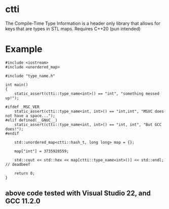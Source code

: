 # ctti

The Compile-Time Type Information is a header only library that allows for keys that are types in STL maps. Requires C++20 (pun intended)

# Example

```
#include <iostream>
#include <unordered_map>

#include "type_name.h"

int main()
{
	static_assert(ctti::type_name<int>() == "int", "something messed up!");

#ifdef _MSC_VER
	static_assert(ctti::type_name<int, int>() == "int,int", "MSVC does not have a space...");
#elif defined(__GNUC__)
	static_assert(ctti::type_name<int, int>() == "int, int", "But GCC does!");
#endif

	std::unordered_map<ctti::hash_t, long long> map = {};

	map["int"] = 3735928559;

	std::cout << std::hex << map[ctti::type_name<int>()] << std::endl; // deadbeef

	return 0;
}
```

## above code tested with Visual Studio 22, and GCC 11.2.0
